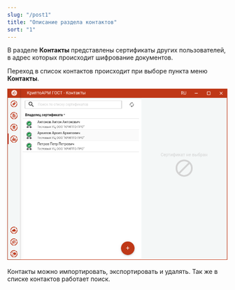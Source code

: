 ```yaml
---
slug: "/post1"
title: "Описание раздела контактов"
sort: "1"
---
```


В разделе **Контакты** представлены сертификаты других пользователей, в адрес которых происходит шифрование документов.

Переход в список контактов происходит при выборе пункта меню **Контакты**.

![contacts.png](./images/contacts.png "Список контактов")

Контакты можно импортировать, экспортировать и удалять. Так же в списке контактов работает поиск.
